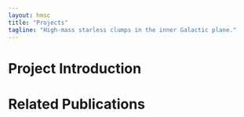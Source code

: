 ```yaml
---
layout: hmsc
title: "Projects"
tagline: "High-mass starless clumps in the inner Galactic plane."
---
```

<!--
{:.center}
![irIM]({{ site.baseurl }}/img/G332.7393-0.6211_mulPlot.png)
-->
# Project Introduction
<!--
From 10861 ATLASGAL clump, we identified 463 high-mass starless clump 
(HMSC) candidates with −60 < l < 60 degree and −1 < b < 1 degree. 
All of these sources have been queried in SIMBAD to make sure they 
are not associated with any known star-forming indicator. Young 
stellar objects were identified from the GLIMPSE catalog using 
color-based criteria and the associated clumps were excluded. We 
also make sure that the HMSC candidates have neither point sources 
at 24 and 70 µm nor strong extended emission at 24 µm. Most of the 
identified HMSCs are infrared dark and some are even dark at 70 µm. 
Their distribution shows crowding in Galactic spiral arms and toward 
the Galactic center and some well known star-forming complexes, 
and some HMSCs are associated with large-scale filaments. Some 
basic parameters were attained from column density and dust 
temperature maps which were constructed via fitting far-infrared 
and submillimeter continuum data to modified blackbodies. The 
HMSC candidates have sizes, masses, and densities similar to 
clumps associated with Class II methanol masers and H ii regions, 
suggesting that these starless clumps will evolve into star-forming 
clumps. More than 90% of the HMSC candidates have densities above some 
proposed thresholds for forming high-mass stars. The HMSC candidates 
have dust temperatures and luminosity-to-mass ratios significantly 
lower than star-forming sources, suggesting they are genuinely at 
very early stages of high-mass star formation. Twenty sources with equivalent radii < 0.15 pc and mass surface densities > 0.08 g cm^2\ 
could be possible high-mass starless cores. Further investigations 
toward these HMSCs would undoubtedly shed light on comprehensively 
understanding the birth of high-mass stars.
-->
# Related Publications
<!--
1. *High-mass Starless Clumps in the Inner Galactic Plane: The Sample and Dust Properties*, [Yuan et al., 2017, ApJS, 231, 11](http://iopscience.iop.org/article/10.3847/1538-4365/aa7204/meta)
-->

